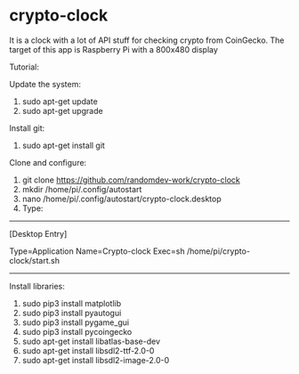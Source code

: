 # crypto-clock
It is a clock with a lot of API stuff for checking crypto from CoinGecko.
The target of this app is Raspberry Pi with a 800x480 display

Tutorial:

Update the system:

1. sudo apt-get update
2. sudo apt-get upgrade

Install git:

1. sudo apt-get install git

Clone and configure:

1. git clone https://github.com/randomdev-work/crypto-clock
2. mkdir /home/pi/.config/autostart
3. nano /home/pi/.config/autostart/crypto-clock.desktop
4. Type:

----------------

[Desktop Entry]

Type=Application
Name=Crypto-clock
Exec=sh /home/pi/crypto-clock/start.sh

----------------


Install libraries:

1. sudo pip3 install matplotlib
2. sudo pip3 install pyautogui
3. sudo pip3 install pygame_gui
4. sudo pip3 install pycoingecko
5. sudo apt-get install libatlas-base-dev
6. sudo apt-get install libsdl2-ttf-2.0-0
7. sudo apt-get install libsdl2-image-2.0-0
